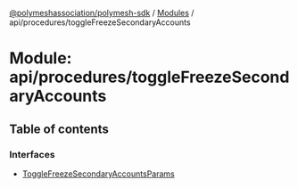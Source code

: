 [@polymeshassociation/polymesh-sdk](../README.md) / [Modules](../modules.md) / api/procedures/toggleFreezeSecondaryAccounts

# Module: api/procedures/toggleFreezeSecondaryAccounts

## Table of contents

### Interfaces

- [ToggleFreezeSecondaryAccountsParams](../interfaces/api_procedures_toggleFreezeSecondaryAccounts.ToggleFreezeSecondaryAccountsParams.md)
